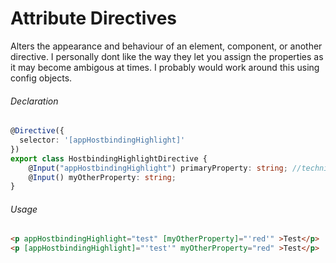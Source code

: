 # Attribute Directives
Alters the appearance and behaviour of an element, component, or another directive. 
I personally dont like the way they let you assign the properties as it may become ambigous at times.
I probably would work around this using config objects.

###### Declaration
```typescript
@Directive({
  selector: '[appHostbindingHighlight]'
})
export class HostbindingHighlightDirective {
	@Input("appHostbindingHighlight") primaryProperty: string; //technique for directives having only one property
	@Input() myOtherProperty: string;
}
```

###### Usage
```html
<p appHostbindingHighlight="test" [myOtherProperty]="'red'" >Test</p>
<p [appHostbindingHighlight]="'test'" myOtherProperty="red" >Test</p>
```

